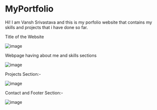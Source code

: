 # MyPortfolio
Hi! I am Vansh Srivastava and this is my porfolio website that contains my skills and projects that i have done so far.

Title of the Website

![image](https://github.com/user-attachments/assets/41649a67-5338-4071-9e58-5f4d1eb4cb39)

Webpage having about me and skills sections

![image](https://github.com/user-attachments/assets/951971d1-642a-44f1-bbb6-a98099cbe2c5)

Projects Section:- 

![image](https://github.com/user-attachments/assets/5aee5aec-2eec-4470-aa03-6a3b8e4ff4cf)

Contact and Footer Section:- 

![image](https://github.com/user-attachments/assets/ca3023c1-a0f6-4866-a1f2-56627bed06cb)
